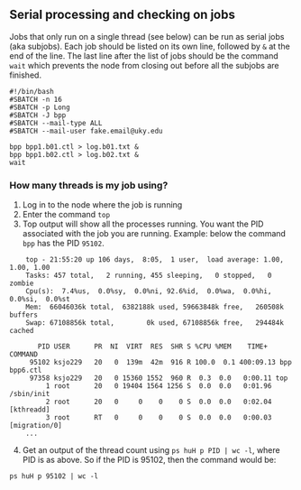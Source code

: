 ## Serial processing and checking on jobs

Jobs that only run on a single thread (see below) can be run as serial jobs (aka subjobs). Each job should be listed on its own line, followed by `&` at the end of the line. The last line after the list of jobs should be the command `wait` which prevents the node from closing out before all the subjobs are finished.
```
#!/bin/bash
#SBATCH -n 16
#SBATCH -p Long
#SBATCH -J bpp
#SBATCH --mail-type ALL
#SBATCH --mail-user fake.email@uky.edu
	
bpp bpp1.b01.ctl > log.b01.txt &
bpp bpp1.b02.ctl > log.b02.txt &
wait
```

### How many threads is my job using?

1. Log in to the node where the job is running
2. Enter the command `top`
3. Top output will show all the processes running. You want the PID associated with the job you are running. Example: below the command `bpp` has the PID `95102`.
```
	top - 21:55:20 up 106 days,  8:05,  1 user,  load average: 1.00, 1.00, 1.00
	Tasks: 457 total,   2 running, 455 sleeping,   0 stopped,   0 zombie
	Cpu(s):  7.4%us,  0.0%sy,  0.0%ni, 92.6%id,  0.0%wa,  0.0%hi,  0.0%si,  0.0%st
	Mem:  66046036k total,  6382188k used, 59663848k free,   260508k buffers
	Swap: 67108856k total,        0k used, 67108856k free,   294484k cached
	
	   PID USER      PR  NI  VIRT  RES  SHR S %CPU %MEM    TIME+  COMMAND                                                      
	 95102 ksjo229   20   0  139m  42m  916 R 100.0  0.1 400:09.13 bpp bpp6.ctl                                                 
	 97358 ksjo229   20   0 15360 1552  960 R  0.3  0.0   0:00.11 top                                                           
	     1 root      20   0 19404 1564 1256 S  0.0  0.0   0:01.96 /sbin/init                                                    
	     2 root      20   0     0    0    0 S  0.0  0.0   0:02.04 [kthreadd]                                                    
	     3 root      RT   0     0    0    0 S  0.0  0.0   0:00.03 [migration/0]  
	...
```

4. Get an output of the thread count using `ps huH p PID | wc -l`, where PID is as above. So if the PID is 95102, then the command would be:
```
ps huH p 95102 | wc -l
```
